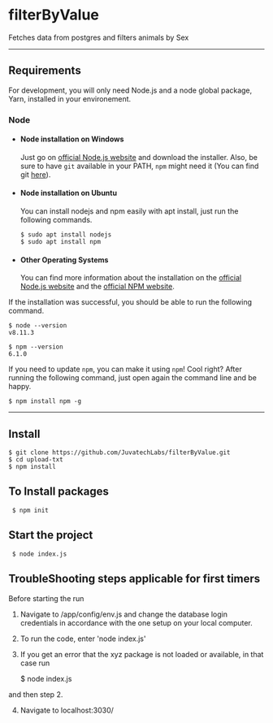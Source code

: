 # filterByValue
Fetches data from postgres and filters animals by Sex

---
## Requirements

For development, you will only need Node.js and a node global package, Yarn, installed in your environement.

### Node
- #### Node installation on Windows

  Just go on [official Node.js website](https://nodejs.org/) and download the installer.
Also, be sure to have `git` available in your PATH, `npm` might need it (You can find git [here](https://git-scm.com/)).

- #### Node installation on Ubuntu

  You can install nodejs and npm easily with apt install, just run the following commands.

      $ sudo apt install nodejs
      $ sudo apt install npm

- #### Other Operating Systems
  You can find more information about the installation on the [official Node.js website](https://nodejs.org/) and the [official NPM website](https://npmjs.org/).

If the installation was successful, you should be able to run the following command.

    $ node --version
    v8.11.3

    $ npm --version
    6.1.0

If you need to update `npm`, you can make it using `npm`! Cool right? After running the following command, just open again the command line and be happy.

    $ npm install npm -g

---

## Install

    $ git clone https://github.com/JuvatechLabs/filterByValue.git
    $ cd upload-txt
    $ npm install


## To Install packages 

     $ npm init
   

## Start the project
  
     $ node index.js

## TroubleShooting steps applicable for first timers
Before starting the run
1. Navigate to /app/config/env.js and change the database login credentials in accordance with the one setup on your local computer. 
2. To run the code, enter   'node index.js'
3. If you get an error that the xyz package is not loaded or available, in that case run

      
      $ node index.js


and then step 2. 

4. Navigate to localhost:3030/

